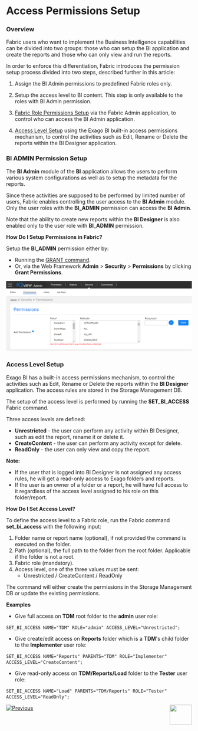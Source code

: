 # Access Permissions Setup

### Overview

Fabric users who want to implement the Business Intelligence capabilities can be divided into two groups: those who can setup the BI application and create the reports and those who can only view and run the reports. 

In order to enforce this differentiation, Fabric introduces the permission setup process divided into two steps, described further in this article:

1. Assign the BI Admin permissions to predefined Fabric roles only. 
2. Setup the access level to BI content. This step is only available to the roles with BI Admin permission.



1. [Fabric Role Permissions Setup](02_Permissions_Setup.md#Fabric-Role-Permissions-Setup) via the Fabric Admin application, to control who can access the BI Admin application.
2. [Access Level Setup](02_Permissions_Setup.md#Access-Level-Setup) using the Exago BI built-in access permissions mechanism, to control the activities such as Edit, Rename or Delete the reports within the BI Designer application. 

### BI ADMIN Permission Setup 

The **BI Admin** module of the **BI** application allows the users to perform various system configurations as well as to setup the metadata for the reports. 

Since these activities are supposed to be performed by limited number of users, Fabric enables controlling the user access to the **BI Admin** module. Only the user roles with the **BI_ADMIN** permission can access the **BI Admin**.

Note that the ability to create new reports within the **BI Designer** is also enabled only to the user role with **BI_ADMIN** permission.

**How Do I Setup Permissions in Fabric?**

Setup the **BI_ADMIN** permission either by:

* Running the [GRANT command](/articles/17_fabric_credentials/02_fabric_credentials_commands.md#grant-command).
* Or, via the Web Framework **Admin** > **Security** > **Permissions** by clicking **Grant Permissions**.

<img src="images/permissions_setup_0.PNG" alt="image" />

### Access Level Setup

Exago BI has a built-in access permissions mechanism, to control the activities such as Edit, Rename or Delete the reports within the **BI Designer** application. The access rules are stored in the Storage Management DB.

The setup of the access level is performed by running the **SET_BI_ACCESS** Fabric command.

Three access levels are defined:

* **Unrestricted** - the user can perform any activity within BI Designer, such as edit the report, rename it or delete it.
* **CreateContent** - the user can perform any activity except for delete.
* **ReadOnly** - the user can only view and copy the report.

**Note:**

- If the user that is logged into BI Designer is not assigned any access rules, he will get a read-only access to Exago folders and reports.
- If the user is an owner of a folder or a report, he will have full access to it regardless of the access level assigned to his role on this folder/report.

**How Do I Set Access Level?**

To define the access level to a Fabric role, run the Fabric command **set_bi_access** with the following input:

1. Folder name or report name (optional), if not provided the command is executed on the <project name> folder.
2. Path (optional), the full path to the folder from the root folder. Applicable if the folder is not a root.
3. Fabric role (mandatory).
4. Access level, one of the three values must be sent: 
   * Unrestricted / CreateContent / ReadOnly

The command will either create the permissions in the Storage Management DB or update the existing permissions.

**Examples**

* Give full access on **TDM** root folder to the **admin** user role:

```
SET_BI_ACCESS NAME="TDM" ROLE="admin" ACCESS_LEVEL="Unrestricted";
```

* Give create/edit access on **Reports** folder which is a **TDM**'s child folder to the **Implementer** user role: 

~~~
SET_BI_ACCESS NAME="Reports" PARENTS="TDM" ROLE="Implementer" ACCESS_LEVEL="CreateContent";
~~~

* Give read-only access on **TDM/Reports/Load** folder to the **Tester** user role: 

~~~
SET_BI_ACCESS NAME="Load" PARENTS="TDM/Reports" ROLE="Tester" ACCESS_LEVEL="ReadOnly";
~~~



[![Previous](/articles/images/Previous.png)](01_Installation.md)[<img align="right" width="60" height="54" src="/articles/images/Next.png">](03_Metadata_Setup.md) 

